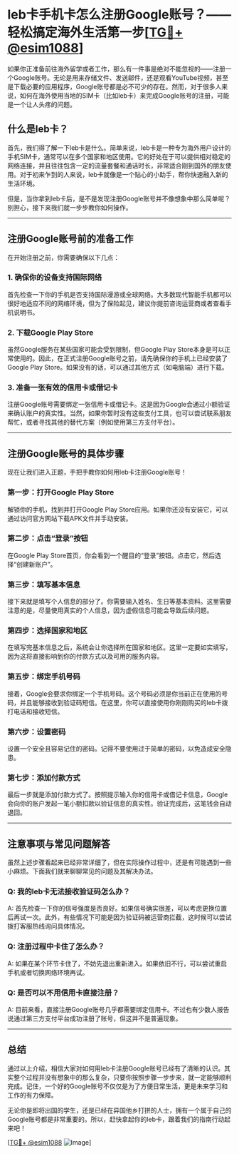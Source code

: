 # leb卡手机卡怎么注册Google账号？——轻松搞定海外生活第一步[[TG💪+ @esim1088](https://t.me/s/esim1088)]

如果你正准备前往海外留学或者工作，那么有一件事是绝对不能忽视的——注册一个Google账号。无论是用来存储文件、发送邮件，还是观看YouTube视频，甚至是下载必要的应用程序，Google账号都是必不可少的存在。然而，对于很多人来说，如何在海外使用当地的SIM卡（比如leb卡）来完成Google账号的注册，可能是一个让人头疼的问题。

## 什么是leb卡？

首先，我们得了解一下leb卡是什么。简单来说，leb卡是一种专为海外用户设计的手机SIM卡，通常可以在多个国家和地区使用。它的好处在于可以提供相对稳定的网络连接，并且往往包含一定的流量套餐和通话时长，非常适合刚到国外的朋友使用。对于初来乍到的人来说，leb卡就像是一个贴心的小助手，帮你快速融入新的生活环境。

但是，当你拿到leb卡后，是不是发现注册Google账号并不像想象中那么简单呢？别担心，接下来我们就一步步教你如何操作。

---

## 注册Google账号前的准备工作

在开始注册之前，你需要确保以下几点：

### 1. 确保你的设备支持国际网络

首先检查一下你的手机是否支持国际漫游或全球网络。大多数现代智能手机都可以很好地适应不同的网络环境，但为了保险起见，建议你提前咨询运营商或者查看手机说明书。

### 2. 下载Google Play Store

虽然Google服务在某些国家可能会受到限制，但Google Play Store本身是可以正常使用的。因此，在正式注册Google账号之前，请先确保你的手机上已经安装了Google Play Store。如果没有的话，可以通过其他方式（如电脑端）进行下载。

### 3. 准备一张有效的信用卡或借记卡

注册Google账号需要绑定一张信用卡或借记卡。这是因为Google会通过小额验证来确认账户的真实性。当然，如果你暂时没有这些支付工具，也可以尝试联系朋友帮忙，或者寻找其他的替代方案（例如使用第三方支付平台）。

---

## 注册Google账号的具体步骤

现在让我们进入正题，手把手教你如何用leb卡注册Google账号！

### 第一步：打开Google Play Store

解锁你的手机，找到并打开Google Play Store应用。如果你还没有安装它，可以通过访问官方网站下载APK文件并手动安装。

### 第二步：点击“登录”按钮

在Google Play Store首页，你会看到一个醒目的“登录”按钮。点击它，然后选择“创建新账户”。

### 第三步：填写基本信息

接下来就是填写个人信息的部分了。你需要输入姓名、生日等基本资料。这里需要注意的是，尽量使用真实的个人信息，因为虚假信息可能会导致后续问题。

### 第四步：选择国家和地区

在填写完基本信息之后，系统会让你选择所在国家和地区。这里一定要如实填写，因为这将直接影响到你的付款方式以及可用的服务内容。

### 第五步：绑定手机号码

接着，Google会要求你绑定一个手机号码。这个号码必须是你当前正在使用的号码，并且能够接收到验证码短信。在这里，你可以直接使用你刚刚购买的leb卡拨打电话和接收短信。

### 第六步：设置密码

设置一个安全且容易记住的密码。记得不要使用过于简单的密码，以免造成安全隐患。

### 第七步：添加付款方式

最后一步就是添加付款方式了。按照提示输入你的信用卡或借记卡信息，Google会向你的账户发起一笔小额扣款以验证信息的真实性。验证完成后，这笔钱会自动退回。

---

## 注意事项与常见问题解答

虽然上述步骤看起来已经非常详细了，但在实际操作过程中，还是有可能遇到一些小麻烦。下面我们就来聊聊常见的问题及其解决办法。

### Q: 我的leb卡无法接收验证码怎么办？
A: 首先检查一下你的信号强度是否良好。如果信号确实很差，可以考虑更换位置后再试一次。此外，有些情况下可能是因为验证码被运营商拦截，这时候可以尝试拨打客服热线询问具体情况。

### Q: 注册过程中卡住了怎么办？
A: 如果在某个环节卡住了，不妨先退出重新进入。如果依旧不行，可以尝试重启手机或者切换网络环境再试。

### Q: 是否可以不用信用卡直接注册？
A: 目前来看，直接注册Google账号几乎都需要绑定信用卡。不过也有少数人报告说通过第三方支付平台成功注册了账号，但这并不是普遍现象。

---

## 总结

通过以上介绍，相信大家对如何用leb卡注册Google账号已经有了清晰的认识。其实整个过程并没有想象中的那么复杂，只要你按照步骤一步步来，就一定能够顺利完成。记住，一个好的Google账号不仅仅是为了方便日常生活，更是未来学习和工作的有力保障。

无论你是即将出国的学生，还是已经在异国他乡打拼的人士，拥有一个属于自己的Google账号都是非常重要的。所以，赶快拿起你的leb卡，跟着我们的指南行动起来吧！

[[TG💪+ @esim1088](https://t.me/s/esim1088) ![Image](https://i.postimg.cc/4NQfJmqS/Snipaste-2025-05-13-00-14-12.png)]
